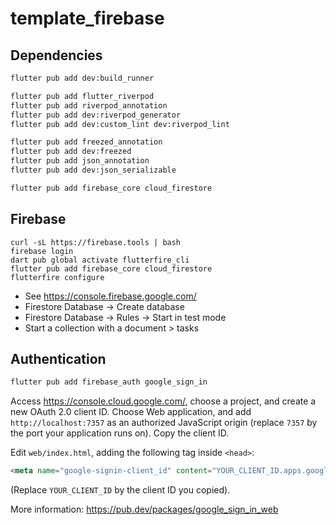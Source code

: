 # template_firebase

## Dependencies

```sh
flutter pub add dev:build_runner

flutter pub add flutter_riverpod
flutter pub add riverpod_annotation
flutter pub add dev:riverpod_generator
flutter pub add dev:custom_lint dev:riverpod_lint

flutter pub add freezed_annotation
flutter pub add dev:freezed
flutter pub add json_annotation
flutter pub add dev:json_serializable

flutter pub add firebase_core cloud_firestore
```

## Firebase

```
curl -sL https://firebase.tools | bash
firebase login
dart pub global activate flutterfire_cli
flutter pub add firebase_core cloud_firestore
flutterfire configure
```

- See https://console.firebase.google.com/
- Firestore Database -> Create database
- Firestore Database -> Rules -> Start in test mode
- Start a collection with a document > tasks

## Authentication

```sh
flutter pub add firebase_auth google_sign_in
```

Access <https://console.cloud.google.com/>, choose a project, and create a new OAuth 2.0 client ID. Choose Web application, and add `http://localhost:7357` as an authorized JavaScript origin (replace `7357` by the port your application runs on). Copy the client ID.

Edit `web/index.html`, adding the following tag inside `<head>`:

```html
<meta name="google-signin-client_id" content="YOUR_CLIENT_ID.apps.googleusercontent.com">
```

(Replace `YOUR_CLIENT_ID` by the client ID you copied).

More information: https://pub.dev/packages/google_sign_in_web